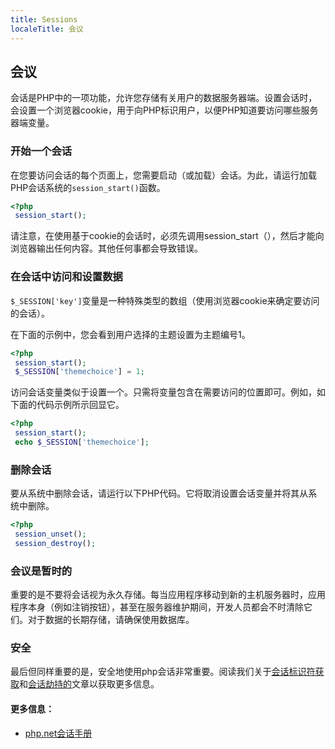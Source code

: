```yaml
---
title: Sessions
localeTitle: 会议
---
```

## 会议

会话是PHP中的一项功能，允许您存储有关用户的数据服务器端。设置会话时，会设置一个浏览器cookie，用于向PHP标识用户，以便PHP知道要访问哪些服务器端变量。

### 开始一个会话

在您要访问会话的每个页面上，您需要启动（或加载）会话。为此，请运行加载PHP会话系统的`session_start()`函数。

```PHP
<?php 
 session_start(); 
```

请注意，在使用基于cookie的会话时，必须先调用session\_start（），然后才能向浏览器输出任何内容。其他任何事都会导致错误。

### 在会话中访问和设置数据

`$_SESSION['key']`变量是一种特殊类型的数组（使用浏览器cookie来确定要访问的会话）。

在下面的示例中，您会看到用户选择的主题设置为主题编号1。

```PHP
<?php 
 session_start(); 
 $_SESSION['themechoice'] = 1; 
```

访问会话变量类似于设置一个。只需将变量包含在需要访问的位置即可。例如，如下面的代码示例所示回显它。

```PHP
<?php 
 session_start(); 
 echo $_SESSION['themechoice']; 
```

### 删除会话

要从系统中删除会话，请运行以下PHP代码。它将取消设置会话变量并将其从系统中删除。

```PHP
<?php 
 session_unset(); 
 session_destroy(); 
```

### 会议是暂时的

重要的是不要将会话视为永久存储。每当应用程序移动到新的主机服务器时，应用程序本身（例如注销按钮），甚至在服务器维护期间，开发人员都会不时清除它们。对于数据的长期存储，请确保使用数据库。

### 安全

最后但同样重要的是，安全地使用php会话非常重要。阅读我们关于[会话标识符获取](/php/security/session-identifier-acquirement)和[会话劫持的](/php/security/session-hijacking)文章以获取更多信息。

#### 更多信息：

*   [php.net会话手册](https://secure.php.net/manual/en/book.session.php)